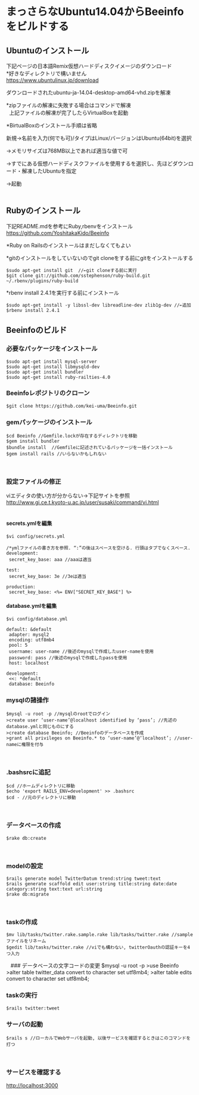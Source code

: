 # まっさらなUbuntu14.04からBeeinfoをビルドする
## Ubuntuのインストール
下記ページの日本語Remix仮想ハードディスクイメージのダウンロード  
\*好きなディレクトリで構いません  
<https://www.ubuntulinux.jp/download>  

ダウンロードされたubuntu-ja-14.04-desktop-amd64-vhd.zipを解凍  

\*zipファイルの解凍に失敗する場合はコマンドで解凍  
 
上記ファイルの解凍が完了したらVirtualBoxを起動  

\*BirtualBoxのインストール手順は省略  

新規→名前を入力(何でも可)/タイプはLinux/バージョンはUbuntu(64bit)を選択  

→メモリサイズは768MB以上であれば適当な値で可  

→すでにある仮想ハードディスクファイルを使用するを選択し、先ほどダウンロード・解凍したUbuntuを指定  

→起動  
 
## Rubyのインストール
下記README.mdを参考にRuby,rbenvをインストール  
<https://github.com/YoshitakaKido/Beeinfo>  

\*Ruby on Railsのインストールはまだしなくてもよい  

\*gitのインストールをしていないのでgit cloneをする前にgitをインストールする
```
$sudo apt-get install git  //←git cloneする前に実行
$git clone git://github.com/sstephenson/ruby-build.git ~/.rbenv/plugins/ruby-build
```
\*rbenv install 2.4.1を実行する前にインストール
```
$sudo apt-get install -y libssl-dev libreadline-dev zlib1g-dev //←追加
$rbenv install 2.4.1
```
## Beeinfoのビルド
### 必要なパッケージをインストール
```
$sudo apt-get install mysql-server
$sudo apt-get install libmysqld-dev
$sudo apt-get install bundler
$sudo apt-get install ruby-railties-4.0
```
### Beeinfoレポジトリのクローン
```
$git clone https://github.com/kei-uma/Beeinfo.git
```
### gemパッケージのインストール
    $cd Beeinfo //Gemfile.lockが存在するディレクトリを移動
    $gem install bundler 
    $bundle install  //Gemfileに記述されているパッケージを一括インストール
    $gem install rails //いらないかもしれない
 
### 設定ファイルの修正
viエディタの使い方が分からない→下記サイトを参照  
<http://www.gi.ce.t.kyoto-u.ac.jp/user/susaki/command/vi.html>  
 
#### secrets.ymlを編集
```
$vi config/secrets.yml
 
/*ymlファイルの書き方を参照. “:”の後はスペースを空ける. 行頭はタブでなくスペース.
development:
 secret_key_base: aaa //aaaは適当
 
test:
 secret_key_base: 3e //3eは適当

production:
 secret_key_base: <%= ENV["SECRET_KEY_BASE"] %>
```
#### database.ymlを編集
```
$vi config/database.yml
 
default: &default
 adapter: mysql2
 encoding: utf8mb4
 pool: 5
 username: user-name //後述のmysqlで作成したuser-nameを使用
 password: pass //後述のmysqlで作成したpassを使用
 host: localhost
 
development:
 <<: *default
 database: Beeinfo
```
### mysqlの諸操作
    $mysql -u root -p //mysqlのrootでログイン
    >create user ‘user-name’@localhost identified by ‘pass’; //先述のdatabase.ymlと同じものにする
    >create database Beeinfo; //Beeinfoのデータベースを作成
    >grant all privileges on Beeinfo.* to ‘user-name’@‘localhost’; //user-nameに権限を付与
 
### .bashsrcに追記
    $cd //ホームディレクトリに移動
    $echo 'export RAILS_ENV=development' >> .bashsrc
    $cd - //元のディレクトリに移動
 
### データベースの作成
    $rake db:create
 
### modelの設定
    $rails generate model TwitterDatum trend:string tweet:text
    $rails generate scaffold edit user:string title:string date:date category:string text:text url:string
    $rake db:migrate
 
### taskの作成
    $mv lib/tasks/twitter.rake.sample.rake lib/tasks/twitter.rake //sampleファイルをリネーム
    $gedit lib/tasks/twitter.rake //viでも構わない, twitterOauthの認証キーを4つ入力
 
 ### データベースの文字コードの変更
    $mysql -u root -p
    >use Beeinfo
    >alter table twitter_data convert to character set utf8mb4;
    >alter table edits convert to character set utf8mb4;
 
### taskの実行
    $rails twitter:tweet
    
### サーバの起動
```
$rails s //ローカルでWebサーバを起動, 以後サービスを確認するときはこのコマンドを打つ
```
 
### サービスを確認する
<http://localhost:3000>
